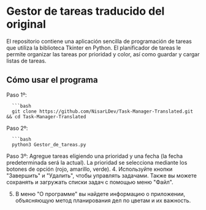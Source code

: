 # Gestor de tareas traducido del original

El repositorio contiene una aplicación sencilla de programación de tareas que utiliza la biblioteca Tkinter en Python. El planificador de tareas le permite organizar las tareas por prioridad y color, así como guardar y cargar listas de tareas.

## Cómo usar el programa

Paso 1º:

      ```bash
      git clone https://github.com/NisarLDev/Task-Manager-Translated.git && cd Task-Manager-Translated


Paso 2º:
   
      ```bash
      python3 Gestor_de_tareas.py

Paso 3º: Agregue tareas eligiendo una prioridad y una fecha (la fecha predeterminada será la actual). La prioridad se selecciona mediante los botones de opción (rojo, amarillo, verde).
4. Используйте кнопки "Завершить" и "Удалить", чтобы управлять задачами. Также вы можете сохранять и загружать списки задач с помощью меню "Файл".

5. В меню "О программе" вы найдете информацию о приложении, объясняющую метод планирования дел по цветам и их важность.
